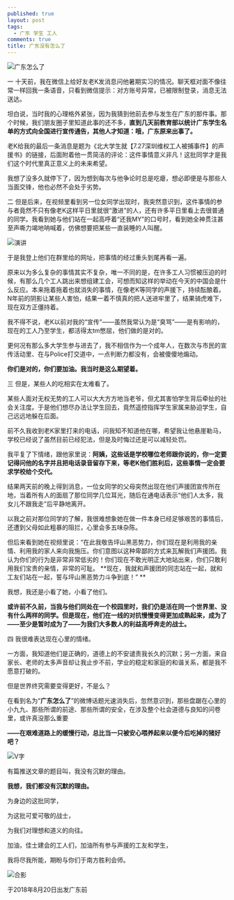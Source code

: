 ```yaml
---
published: true
layout: post
tags:
  - 广东 学生 工人
comments: true
title: 广东没有怎么了
---
```


![广东怎么了][1]

一
十天前，我在微信上给好友老K发消息问他暑期实习的情况。聊天框对面不像往常一样回我一条语音，只看到微信提示：对方账号异常，已被限制登录，消息无法送达。

坦白说，当时我的心理格外紧张，因为我猜到他前去参与发生在广东的那件事。那个时候，我们朋友圈子里知道此事的还不多，**直到几天前教育部以统计广东学生名单的方式向全国进行宣传通告，其他人才知道：哦，广东原来出事了。**

老K给我的最后一条消息是题为《北大学生就【7.27深圳维权工人被捕事件】的声援书》的链接，后面附着他一贯简洁的评论：这件事情意义非凡！这批同学才是我们这个时代里真正意义上的未来希望。

我想了没多久就停下了，因为想到每次与他争论时总是吃瘪，想必即便是与那些人当面交锋，他也必然不会处于劣势。

二 
但是后来，在视频里看到另一位女同学出现时，我突然意识到，这件事情的参与者竟然不只有像老K这样平日里就很“激进”的人，还有许多平日里看上去很普通的同学。我看到她与他们站在一起高呼着“还我MY”的口号时，看到她全神贯注甚至声嘶力竭地呐喊着，仿佛想要把某些一直装睡的人叫醒。

![演讲][2]

于是我登上他们在群里给的网址，把事情的经过重头到尾再看一遍。

原来以为多么复杂的事情其实不复杂，唯一不同的是，在许多工人习惯被压迫的时候，有那么几个工人跳出来想组建工会，可想而知这样的举动在今天的中国会是什么反应。本来拖着拖着也就消失的事情，在像老K等同学的声援下，持续酝酿着。N年前的阴影让某些人害怕，结果一着不慎真的把人送进牢里了，结果骑虎难下，现在双方正僵持着。

我不得不说，老K以前对我的“宣传”——虽然我常认为是“臭骂”——是有影响的，现在的工人乃至学生，都活得太tm憋屈，他们做的是对的。

更何况有那么多大学生参与进去了，我不相信作为一个成年人，在数次与市民的宣传活动里、在与Police打交道中，一点判断力都没有，会被傻傻地煽动。

**你们是对的，你们要加油。我当时是这么期望着。**

三 
但是，某些人的吃相实在太难看了。

某些人面对无权无势的工人可以大大方方地当老爷，但尤其害怕学生背后牵扯的社会关注度。于是他们想尽办法让学生回去，竟然遥控指挥学生家属来胁迫学生，自己远远地躲在后面。

前不久我收到老K家里打来的电话，问我知不知道他在哪，希望我让他悬崖勒马，学校已经说了虽然目前已经犯法，但是及时悔过还是可以减轻处罚。

我平复了下情绪，跟他家里说：**阿姨，这些话是学校哪位老师跟你说的，你一定要记得问他的名字并且把电话录音留存下来，等老K他们胜利后，这些事情一定会要求学校给个交代。**

结果两天前的晚上得到消息，一位女同学的父母突然出现在他们声援团宣传所在地，当着所有人的面扇了那位同学几位耳光，随后在通电话表示“他们人太多，我女儿不跟我走”后平静地离开。

以我之前对那位同学的了解，我很难想象她在做一件本身已经足够艰苦的事情后，还遭到父母如此粗暴的阻拦，心里会多五味杂陈。

但后来看到她在视频里说：“在此我敬告坪山黑恶势力，你们现在是利用我的亲情、利用我的家人来向我施压。你们意图以这种卑鄙的方式来瓦解我们声援团。我认为你们的行为是非常非常低劣的！你们现在不敢光明正大地站出来，你们只敢利用我们宝贵的亲情，非常的可耻。 **现在，我就和声援团的同志站在一起，就和工友们站在一起，誓与坪山黑恶势力斗争到底！” **

我想，我还是小看了她，小看了他们。

**或许前不久前，当我与他们同处在一个校园里时，我们仍是活在同一个世界里、没有什么两样的同学。但是现在，他们在一线的对抗慢慢变得更加成熟起来，成为了——至少是暂时成为了——为我们大多数人的利益高呼奔走的战士。**

四 
我很难表达现在心里的情绪。

一方面，我知道他们是正确的，道德上的不安谴责我长久的沉默；另一方面，来自家长、老师的太多声音却让我止步不前，学业的稳定和家庭的和谐关系，都是我不愿意打破的。

但是世界终究需要变得更好，不是么？

在看到名为“**广东怎么了**”的微博话题光速消失后，忽然意识到，那些盘踞在心里的小九九、那些所谓的前途、那些所谓的安全，在涉及整个社会道德与良知的问卷里，或许真没那么重要

**——在艰难道路上的缓慢行动，总比当一只被安心喂养起来以便今后吃掉的猪好吧？**

![V字][3]

有篇推送文章的题目叫，我没有沉默的理由。

**我想，我们都没有沉默的理由。**

为身边的这批同学，

为这批可爱可敬的战士，

为我们对理想和道义的向往。

加油，佳士建会的工人们，加油所有参与声援的工友和学生，

我将尽我所能，期盼与你们于南方胜利会师。

![合影][4]

于2018年8月20日出发广东前

[1]: https://upload.cc/i1/2018/08/21/yIvnSX.png
[2]: https://upload.cc/i1/2018/08/21/FhMiqg.jpg
[3]: https://upload.cc/i1/2018/08/21/H980Rt.jpg
[4]: https://upload.cc/i1/2018/08/21/tmgBLP.jpg
